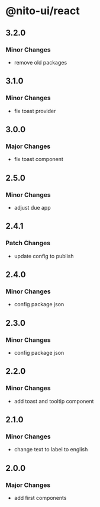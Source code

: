 # @nito-ui/react

## 3.2.0

### Minor Changes

- remove old packages

## 3.1.0

### Minor Changes

- fix toast provider

## 3.0.0

### Major Changes

- fix toast component

## 2.5.0

### Minor Changes

- adjust due app

## 2.4.1

### Patch Changes

- update config to publish

## 2.4.0

### Minor Changes

- config package json

## 2.3.0

### Minor Changes

- config package json

## 2.2.0

### Minor Changes

- add toast and tooltip component

## 2.1.0

### Minor Changes

- change text to label to english

## 2.0.0

### Major Changes

- add first components
